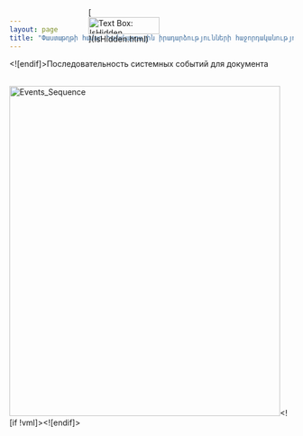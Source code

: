 ```yaml
---
layout: page
title: "Փաստաթղթի համար համակարգային իրադարձությունների հաջորդականություն/Последовательность системных событий для документа"
---
```



<!--
<html xmlns:v="urn:schemas-microsoft-com:vml" xmlns:o="urn:schemas-microsoft-com:office:office" xmlns="http://www.w3.org/TR/REC-html40">
-->

<link rel="File-List" href="Events_Sequence_files/filelist.xml">

<!--[if !mso]>

<![endif]--><!--[if gte mso 9]>
<xml><o:shapedefaults v:ext="edit" spidmax="1027"/>
</xml><![endif]-->





<!--[if gte vml 1]><v:line id="_x0000_s1025" style='position:absolute;left:0;text-align:left;top:0;flip:y;z-index:1' from="187.5pt,43.5pt" to="272.25pt,107.25pt"/><![endif]--><![if !vml]><span style='mso-ignore:vglayout;position:absolute;z-index:1;left:249px;top:57px;
width:115px;height:87px'><img width=115 height=87 src="Events_Sequence_files/image001.gif" v:shapes="_x0000_s1025"></span><![endif]>Последовательность системных событий для документа

<!--[if gte vml 1]><v:shapetype id="_x0000_t202" coordsize="21600,21600" o:spt="202" path="m,l,21600r21600,l21600,xe">
 <v:stroke joinstyle="miter"/>
 <v:path gradientshapeok="t" o:connecttype="rect"/>
</v:shapetype><v:shape id="_x0000_s1027" type="#_x0000_t202" href="IsHidden.html" style='position:absolute;left:276.75pt;top:36pt;width:90pt;
 height:18pt;z-index:1'>
 <v:textbox>

| IsHidden |
|--|

 </v:textbox>
</v:shape><![endif]--><![if !vml]><span style='mso-ignore:vglayout;position: absolute;z-index:1;left:368px;top:47px;width:126px;height:30px'>[<img border=0 width=126 height=30 src="Events_Sequence_files/image002.gif" alt="Text Box: IsHidden&#13;&#10;" title="" v:shapes="_x0000_s1027">](IsHidden.html)</span><![endif]>&nbsp;&nbsp;&nbsp;&nbsp;&nbsp;&nbsp;&nbsp; <map name="FPMap0">
<area href="Folders.html" shape="rect" coords="321, 415, 456, 456">
<area href="Action.html" shape="rect" coords="322, 346, 454, 388">
<area href="Validate.html" shape="rect" coords="318, 270, 451, 309">
<area href="GridValid.html" shape="rect" coords="321, 161, 460, 193">
<area href="GridRowValid.html" shape="rect" coords="321, 133, 464, 158">
<area href="GridCellValid.html" shape="rect" coords="318, 102, 465, 129">
<area href="Valid.html" shape="rect" coords="318, 67, 463, 101">
<area href="When.html" shape="rect" coords="317, 14, 458, 59"></map><img rectangle="(318,270) (451, 309)  Validate.html" rectangle="(321,161) (460, 193)  GridValid.html" rectangle="(321,133) (464, 158)  GridRowValid.html" rectangle="(318,102) (465, 129)  GridCellValid.html" rectangle="(318,67) (463, 101)  Valid.html" rectangle="(317,14) (458, 59)  When.html" src="../../../IMAGES/Events_Sequence.GIF" alt="Events_Sequence" border="0" usemap="#FPMap0" width="480" height="585"><!--[if gte vml 1]><v:shape id="_x0000_s1028" type="#_x0000_t202" href="BeforeCommit.html" style='position:absolute;
 left:270pt;top:403.5pt;width:97.5pt;height:24pt;z-index:1'>
 <v:textbox>

| BeforeCommit |
|--|

 </v:textbox>
</v:shape><![endif]--><![if !vml]><span style='mso-ignore:vglayout;position: absolute;z-index:1;left:359px;top:537px;width:136px;height:38px'>[<img border=0 width=136 height=38 src="Events_Sequence_files/image003.gif" alt="Text Box: BeforeCommit&#13;&#10;" title="" v:shapes="_x0000_s1028">](BeforeCommit.html)</span><![endif]><!--[if gte vml 1]><v:line id="_x0000_s1029" style='position:absolute;left:0;text-align:left;top:0;
 z-index:1' from="190.5pt,405pt" to="270pt,414.75pt"/><![endif]--><![if !vml]><span style='mso-ignore:vglayout;position:absolute;z-index:1;left:253px;top:539px;
width:108px;height:15px'><img width=108 height=15 src="Events_Sequence_files/image004.gif" v:shapes="_x0000_s1029"></span><![endif]>




